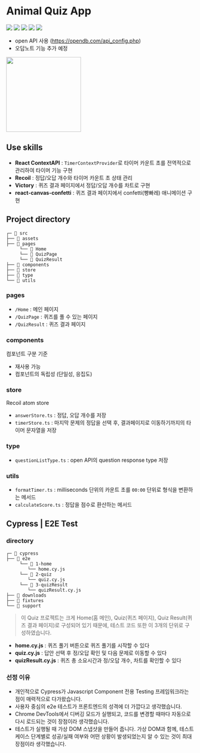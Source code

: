 # Animal Quiz App

<img src="https://img.shields.io/badge/React-61DAFB?style=flat-square&logo=React&logoColor=black"/> <img src="https://img.shields.io/badge/TypeScript-3178C6?style=flat-square&logo=Typescript&logoColor=white"/> <img src="https://img.shields.io/badge/CSS Modules-000000?style=flat-square&logo=css modules&logoColor=white"/> <img src="https://img.shields.io/badge/Recoil-3578E5?style=flat-square&logo=recoil&logoColor=white"/>
<img src="https://img.shields.io/badge/Cypress-69D3A7?style=flat-square&logo=Cypress&logoColor=white"/>

- open API 사용 (https://opendb.com/api_config.php)
  <br />
- 오답노트 기능 추가 예정

<img src="https://github.com/miyeonitit/Quiz/assets/96506411/2bfcadd7-5a87-479e-9afd-e14348fa140c" width="200"  />

## Use skills

- **React ContextAPI** : `TimerContextProvider`로 타이머 카운트 초를 전역적으로 관리하여 타이머 기능 구현
- **Recoil** : 정답/오답 개수와 타이머 카운트 초 상태 관리
- **Victory** : 퀴즈 결과 페이지에서 정답/오답 개수를 차트로 구현
- **react-canvas-confetti** : 퀴즈 결과 페이지에서 confetti(빵빠레) 애니메이션 구현

## Project directory

```
┌─ 📁 src
├── 📁 assets
├── 📁 pages
     └── 📁 Home
     └── 📁 QuizPage
     └── 📁 QuizResult
├── 📁 components
├── 📁 store
├── 📁 type
└── 📁 utils
```

### pages

- `/Home` : 메인 페이지
- `/QuizPage` : 퀴즈를 풀 수 있는 페이지
- `/QuizResult` : 퀴즈 결과 페이지

### components

컴포넌트 구분 기준

- 재사용 가능
- 컴포넌트의 독립성 (단일성, 응집도)

### store

Recoil atom store

- `answerStore.ts` : 정답, 오답 개수를 저장
- `timerStore.ts` : 마지막 문제의 정답을 선택 후, 결과페이지로 이동하기까지의 타이머 문자열을 저장

### type

- `questionListType.ts` : open API의 question response type 저장

### utils

- `formatTimer.ts` : milliseconds 단위의 카운트 초를 `00:00` 단위로 형식을 변환하는 메서드
- `calculateScore.ts` : 정답을 점수로 환산하는 메서드

## Cypress | E2E Test

### directory

```
┌─ 📁 cypress
├── 📁 e2e
     └── 📁 1-home
        └── home.cy.js
     └── 📁 2-quiz
        └── quiz.cy.js
     └── 📁 3-quizResult
        └── quizResult.cy.js
├── 📁 downloads
├── 📁 fixtures
└── 📁 support
```

> 이 Quiz 프로젝트는 크게 Home(홈 메인), Quiz(퀴즈 페이지), Quiz Result(퀴즈 결과 페이지)로 구성되어 있기 때문에, 테스트 코드 또한 이 3개의 단위로 구성하였습니다.

- **home.cy.js** : 퀴즈 풀기 버튼으로 퀴즈 풀기를 시작할 수 있다
- **quiz.cy.js** : 답안 선택 후 정/오답 확인 및 다음 문제로 이동할 수 있다
- **quizResult.cy.js** : 퀴즈 총 소요시간과 정/오답 개수, 차트를 확인할 수 있다

### 선정 이유

- 개인적으로 Cypress가 Javascript Component 전용 Testing 프레임워크라는 점이 매력적으로 다가왔습니다.
- 사용자 중심의 e2e 테스트가 프론트엔드의 성격에 더 가깝다고 생각했습니다.
- Chrome DevTools에서 디버깅 모드가 실행되고, 코드를 변경할 때마다 자동으로 다시 로드되는 것이 장점이라 생각했습니다.
- 테스트가 실행될 때 가상 DOM 스냅샷을 만들어 줍니다. 가상 DOM과 함께, 테스트케이스 단계별로 성공/실패 여부와 어떤 상황이 발생되었는지 알 수 있는 것이 최대 장점이라 생각했습니다.
